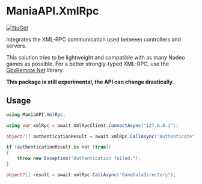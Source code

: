 # ManiaAPI.XmlRpc

[![NuGet](https://img.shields.io/nuget/vpre/ManiaAPI.XmlRpc?style=for-the-badge&logo=nuget)](https://www.nuget.org/packages/ManiaAPI.XmlRpc/)

Integrates the XML-RPC communication used between controllers and servers.

This solution tries to be lightweight and compatible with as many Nadeo games as possible. For a better strongly-typed XML-RPC, use the [GbxRemote.Net](https://github.com/EvoEsports/GbxRemote.Net) library.

**This package is still experimental, the API can change drastically.**

## Usage

```cs
using ManiaAPI.XmlRpc;

using var xmlRpc = await XmlRpcClient.ConnectAsync("127.0.0.1");

object?[] authenticationResult = await xmlRpc.CallAsync("Authenticate", ["SuperAdmin", "SuperAdmin"]);

if (authenticationResult is not [true])
{
    throw new Exception("Authentication failed.");
}

object?[] result = await xmlRpc.CallAsync("GameDataDirectory");
```
